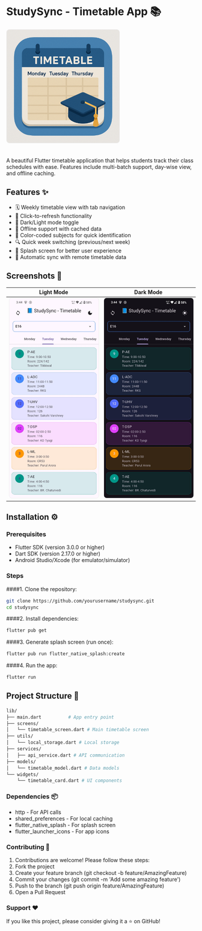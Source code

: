 # StudySync - Timetable App 📚

<img src="assets/banner.png" alt="StudySync Banner" width="300" style="border-radius: 8px; border: 1px solid #eee; margin-bottom: 20px;"/>

A beautiful Flutter timetable application that helps students track their class schedules with ease. Features include multi-batch support, day-wise view, and offline caching.

## Features ✨

- 🗓️ Weekly timetable view with tab navigation
- 🔄 Click-to-refresh functionality
- 🌙 Dark/Light mode toggle
- 📱 Offline support with cached data
- 🎨 Color-coded subjects for quick identification
- 🔍 Quick week switching (previous/next week)
- 📲 Splash screen for better user experience
- 🔄 Automatic sync with remote timetable data

## Screenshots 📸

| Light Mode                                                                                                      | Dark Mode                                                                                                     |
|-----------------------------------------------------------------------------------------------------------------|---------------------------------------------------------------------------------------------------------------|
| <img src="assets/light.jpeg" alt="Light Mode" width="250" style="border-radius: 8px; border: 1px solid #eee;"/> | <img src="assets/dark.jpeg" alt="Dark Mode" width="250" style="border-radius: 8px; border: 1px solid #eee;"/> |
## Installation ⚙️

### Prerequisites
- Flutter SDK (version 3.0.0 or higher)
- Dart SDK (version 2.17.0 or higher)
- Android Studio/Xcode (for emulator/simulator)

### Steps
####1. Clone the repository:
   ```bash
   git clone https://github.com/yourusername/studysync.git
   cd studysync
   ```
####2. Install dependencies:
```bash
flutter pub get
```
####3. Generate splash screen (run once):
```bash
flutter pub run flutter_native_splash:create
```
####4. Run the app:
```bash
flutter run
```
## Project Structure 📂
```bash
lib/
├── main.dart          # App entry point
├── screens/
│   └── timetable_screen.dart # Main timetable screen
├── utils/
│   └── local_storage.dart # Local storage
├── services/
│   ├── api_service.dart # API communication
├── models/
│   └── timetable_model.dart # Data models
└── widgets/
    └── timetable_card.dart # UI components
```
### Dependencies 📦
- http - For API calls
- shared_preferences - For local caching
- flutter_native_splash - For splash screen
- flutter_launcher_icons - For app icons

### Contributing 🤝
1. Contributions are welcome! Please follow these steps:
2. Fork the project
3. Create your feature branch (git checkout -b feature/AmazingFeature)
4. Commit your changes (git commit -m 'Add some amazing feature')
5. Push to the branch (git push origin feature/AmazingFeature)
6. Open a Pull Request

### Support ❤️
If you like this project, please consider giving it a ⭐️ on GitHub!
